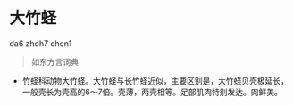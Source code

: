 # 大竹蛏
da6 zhoh7 chen1
> 如东方言词典
- 竹蛏科动物大竹蛏。大竹蛏与长竹蛏近似，主要区别是，大竹蛏贝壳极延长，一般壳长为壳高的6～7倍。壳薄，两壳相等。足部肌肉特别发达。肉鲜美。
